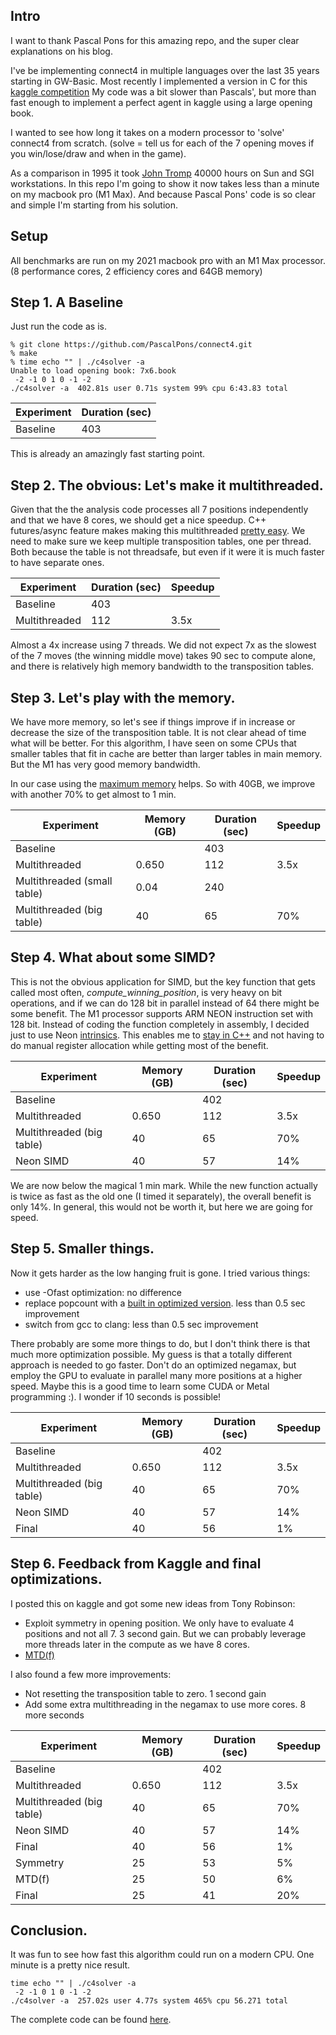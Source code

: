 ## Intro
I want to thank Pascal Pons for this amazing repo, and the super clear explanations on his blog. 

I've be implementing connect4 in multiple languages over the last 35 years starting in GW-Basic. Most recently I implemented a version in C for this [kaggle competition](https://www.kaggle.com/competitions/connectx/overview) 
My code was a bit slower than Pascals', but more than fast enough to implement a perfect agent in kaggle using a large opening book. 

I wanted to see how long it takes on a modern processor to 'solve' connect4 from scratch. (solve = tell us for each of the 7 opening moves if you win/lose/draw and when in the game). 

As a comparison in 1995 it took [John Tromp](https://tromp.github.io/c4/c4.htm) 40000 hours on Sun and SGI workstations. In this repo I'm going to show it now takes less than a minute on my macbook pro (M1 Max). And because Pascal Pons' code is so clear and simple I'm starting from his solution.

## Setup
All benchmarks are run on my 2021 macbook pro with an M1 Max processor. (8 performance cores, 2 efficiency cores and 64GB memory)

## Step 1. A Baseline
Just run the code as is.

```
% git clone https://github.com/PascalPons/connect4.git
% make
% time echo "" | ./c4solver -a
Unable to load opening book: 7x6.book
 -2 -1 0 1 0 -1 -2
./c4solver -a  402.81s user 0.71s system 99% cpu 6:43.83 total
```

| Experiment | Duration (sec) |
| --- | --- |
| Baseline | 403 |

This is already an amazingly fast starting point.

## Step 2. The obvious: Let's make it multithreaded.
Given that the the analysis code processes all 7 positions independently and that we have 8 cores, we should get a nice speedup.
C++ futures/async feature makes making this multithreaded [pretty easy](https://github.com/pcnudde/connect4/commit/0c16303d792054acfc39e71f69bad816897544a0#diff-f0068c48beb298a9e249776ef8175a18e8958896b0be6c81a3cf73f450a35350).
We need to make sure we keep multiple transposition tables, one per thread. Both because the table is not threadsafe, but even if it were it is much faster to have separate ones.


| Experiment | Duration (sec) | Speedup
| --- | --- | --- |
| Baseline | 403 | | 
| Multithreaded | 112 | 3.5x |

Almost a 4x increase using 7 threads. We did not expect 7x as the slowest of the 7 moves (the winning middle move) takes 90 sec to compute alone, and there is relatively high memory bandwidth to the transposition tables.

## Step 3. Let's play with the memory.
We have more memory, so let's see if things improve if in increase or decrease the size of the transposition table. It is not clear ahead of time what will be better. For this algorithm, I have seen on some CPUs that smaller tables that fit in cache are better than larger tables in main memory. But the M1 has very good memory bandwidth. 

In our case using the [maximum memory](https://github.com/pcnudde/connect4/commit/6e49b82747b4c307f5f86a06608c45dad7f3cd49#diff-304adfca6c3c2f30bfaabb24f52c8ef03ce929e5b6232cf449431ec6fae90cc8) helps. So with 40GB, we improve with another 70% to get almost to 1 min.

| Experiment | Memory (GB) | Duration (sec) | Speedup
| --- | --- | --- | --- |
| Baseline | | 403 | | 
| Multithreaded |  0.650 | 112 | 3.5x |
| Multithreaded (small table) | 0.04 | 240 | |
| Multithreaded (big table) | 40 | 65 | 70% |

## Step 4. What about some SIMD?
This is not the obvious application for SIMD, but the key function that gets called most often, _compute_winning_position_, is very heavy on bit operations, and if we can do 128 bit in parallel instead of 64 there might be some benefit. The M1 processor supports ARM NEON instruction set with 128 bit. Instead of coding the function completely in assembly, I decided just to use Neon [intrinsics](https://developer.arm.com/documentation/102467/0100/Why-Neon-Intrinsics-). This enables me to [stay in C++](https://github.com/pcnudde/connect4/commit/7b9a9331b2eca1536c68320fc4a03286d9833e4e#diff-2217d624822064f23bf5930540d7716ed3f1f7d6c43ed89d0a454cc83fa67cbf) and not having to do manual register allocation while getting most of the benefit.

| Experiment | Memory (GB) | Duration (sec) | Speedup
| --- | --- | --- | --- |
| Baseline | | 402 | | 
| Multithreaded |  0.650 | 112 | 3.5x |
| Multithreaded (big table) | 40 | 65 | 70% |
| Neon SIMD | 40 | 57 | 14% | 

We are now below the magical 1 min mark. While the new function actually is twice as fast as the old one (I timed it separately), the overall benefit is only 14%. In general, this would not be worth it, but here we are going for speed.

## Step 5. Smaller things.
Now it gets harder as the low hanging fruit is gone. I tried various things:

* use -Ofast optimization: no difference
* replace popcount with a [built in optimized version](https://github.com/pcnudde/connect4/commit/038153b685a86c3064232047235ac0cbbaf2d922#diff-2217d624822064f23bf5930540d7716ed3f1f7d6c43ed89d0a454cc83fa67cbf). less than 0.5 sec improvement
* switch from gcc to clang: less than 0.5 sec improvement

There probably are some more things to do, but I don't think there is that much more optimization possible. 
My guess is that a totally different approach is needed to go faster. Don't do an optimized negamax, but employ the GPU to evaluate in parallel many more positions at a higher speed. Maybe this is a good time to learn some CUDA or Metal programming :). I wonder if 10 seconds is possible!


| Experiment | Memory (GB) | Duration (sec) | Speedup
| --- | --- | --- | --- |
| Baseline | | 402 | | 
| Multithreaded |  0.650 | 112 | 3.5x |
| Multithreaded (big table) | 40 | 65 | 70% |
| Neon SIMD | 40 | 57 | 14% | 
| Final| 40 | 56 | 1% | 


## Step 6. Feedback from Kaggle and final optimizations.
I posted this on kaggle and got some new ideas from Tony Robinson:

* Exploit symmetry in opening position. We only have to evaluate 4 positions and not all 7. 3 second gain. But we can probably leverage more threads later in the compute as we have 8 cores.
* [MTD(f)](https://people.csail.mit.edu/plaat/mtdf.html) 

I also found a few more improvements:
* Not resetting the transposition table to zero. 1 second gain
* Add some extra multithreading in the negamax to use more cores. 8 more seconds


| Experiment | Memory (GB) | Duration (sec) | Speedup
| --- | --- | --- | --- |
| Baseline | | 402 | | 
| Multithreaded |  0.650 | 112 | 3.5x |
| Multithreaded (big table) | 40 | 65 | 70% |
| Neon SIMD | 40 | 57 | 14% | 
| Final| 40 | 56 | 1% | 
| Symmetry | 25 | 53 | 5% | 
| MTD(f) | 25 | 50 | 6% | 
| Final | 25 | 41 | 20% | 




## Conclusion.
It was fun to see how fast this algorithm could run on a modern CPU. One minute is a pretty nice result.

```
time echo "" | ./c4solver -a
 -2 -1 0 1 0 -1 -2
./c4solver -a  257.02s user 4.77s system 465% cpu 56.271 total
```

The complete code can be found [here](https://github.com/pcnudde/connect4/tree/optimized).

